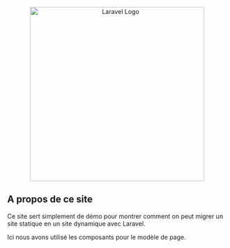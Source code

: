 <p align="center"><a href="https://laravel.com" target="_blank"><img src="https://raw.githubusercontent.com/laravel/art/master/logo-lockup/5%20SVG/2%20CMYK/1%20Full%20Color/laravel-logolockup-cmyk-red.svg" width="400" alt="Laravel Logo"></a></p>

## A propos de ce site

Ce site sert simplement de démo pour montrer comment on peut migrer un site statique en un site dynamique avec Laravel.

Ici nous avons utilisé les composants pour le modèle de page.